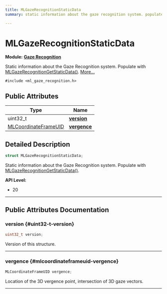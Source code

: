 ```yaml
---
title: MLGazeRecognitionStaticData
summary: static information about the gaze recognition system. populate with mlgazerecognitiongetstaticdata. 

---
```


# MLGazeRecognitionStaticData

**Module:** **[Gaze Recognition](/api-ref/api/Modules/group___gaze_recognition/group___gaze_recognition.md)**



Static information about the Gaze Recognition system. Populate with [MLGazeRecognitionGetStaticData()](/api-ref/api/Modules/group___gaze_recognition/group___gaze_recognition.md#mlresult-mlgazerecognitiongetstaticdata).  [More...](#detailed-description)


`#include <ml_gaze_recognition.h>`

## Public Attributes

| Type           | Name           |
| -------------- | -------------- |
| uint32_t | **[version](/api-ref/api/Modules/group___gaze_recognition/group___gaze_recognition.md#uint32-t-version)**  |
| [MLCoordinateFrameUID](/api-ref/api/Modules/group___perception/struct_m_l_coordinate_frame_u_i_d.md) | **[vergence](/api-ref/api/Modules/group___gaze_recognition/group___gaze_recognition.md#mlcoordinateframeuid-vergence)**  |

## Detailed Description

```cpp
struct MLGazeRecognitionStaticData;
```

Static information about the Gaze Recognition system. Populate with [MLGazeRecognitionGetStaticData()](/api-ref/api/Modules/group___gaze_recognition/group___gaze_recognition.md#mlresult-mlgazerecognitiongetstaticdata). 




**API Level:**
  * 20 




-----------
## Public Attributes Documentation

### version {#uint32-t-version}

```cpp
uint32_t version;
```


Version of this structure. 





-----------

### vergence {#mlcoordinateframeuid-vergence}

```cpp
MLCoordinateFrameUID vergence;
```


Location of the 3D vergence point, intersection of 3D gaze vectors. 





-----------


